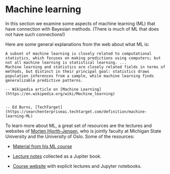 # Machine learning

In this section we examine some aspects of machine learning (ML) that have connection with Bayesian methods. (There is much of ML that does not have such connections!)

Here are some general explanations from the web about what ML is:

```{epigraph} Machine learning (ML) is the study of computer algorithms that can improve automatically through experience and by the use of data. ... 
A subset of machine learning is closely related to computational statistics, which focuses on making predictions using computers; but not all machine learning is statistical learning. ... 
Machine learning and statistics are closely related fields in terms of methods, but distinct in their principal goal: statistics draws population inferences from a sample, while machine learning finds generalizable predictive patterns.

-- Wikipedia article on [Machine Learning](https://en.wikipedia.org/wiki/Machine_learning)
```

```{epigraph} Machine learning (ML) is a type of artificial intelligence (AI) that allows software applications to become more accurate at predicting outcomes without being explicitly programmed to do so. Machine learning algorithms use historical data as input to predict new output values.

-- Ed Burns, [TechTarget](https://searchenterpriseai.techtarget.com/definition/machine-learning-ML)
```

To learn more about ML, a great set of resources are the lectures and websites of [Morten Hjorth-Jensen](http://mhjgit.github.io/info/doc/web/), who is jointly faculty at Michigan State University and the University of Oslo. Some of the resources:
* [Material from his ML course](https://github.com/CompPhysics/MachineLearning)

* [Lecture notes](https://compphysics.github.io/MachineLearning/doc/LectureNotes/_build/html/intro.html) collected as a Jupiter book. 

* [Course website](https://compphysics.github.io/MachineLearning/doc/web/course.html) with explicit lectures and Jupyter notebooks. 
